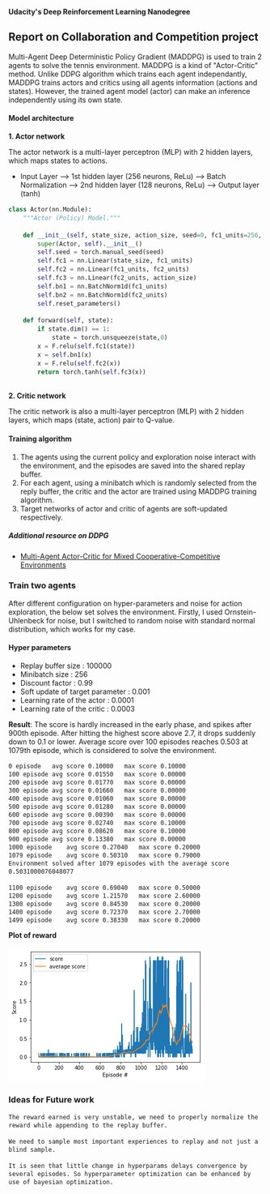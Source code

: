 **Udacity's Deep Reinforcement Learning Nanodegree**

## Report on Collaboration and Competition project

Multi-Agent Deep Deterministic Policy Gradient (MADDPG) is used to train 2 agents to solve the tennis environment.  MADDPG is a kind of "Actor-Critic" method. Unlike DDPG algorithm which trains each agent independantly, MADDPG trains actors and critics using all agents information (actions and states). However, the trained agent model (actor) can make an inference independently using its own state.

#### Model architecture

**1. Actor network**

The actor network is a multi-layer perceptron (MLP) with 2 hidden layers, which maps states to actions.

   * Input Layer —> 1st hidden layer (256 neurons, ReLu) —> Batch Normalization —> 2nd hidden layer (128 neurons, ReLu) —> Output layer (tanh)

```py
class Actor(nn.Module):
    """Actor (Policy) Model."""

    def __init__(self, state_size, action_size, seed=0, fc1_units=256, fc2_units=128):
        super(Actor, self).__init__()
        self.seed = torch.manual_seed(seed)
        self.fc1 = nn.Linear(state_size, fc1_units)
        self.fc2 = nn.Linear(fc1_units, fc2_units)
        self.fc3 = nn.Linear(fc2_units, action_size)
        self.bn1 = nn.BatchNorm1d(fc1_units)
        self.bn2 = nn.BatchNorm1d(fc2_units)
        self.reset_parameters()
        
    def forward(self, state):
        if state.dim() == 1:
            state = torch.unsqueeze(state,0)
        x = F.relu(self.fc1(state))
        x = self.bn1(x)
        x = F.relu(self.fc2(x))
        return torch.tanh(self.fc3(x))
        
```


**2. Critic network**

The critic network is also a multi-layer perceptron (MLP) with 2 hidden layers, which maps (state, action) pair to Q-value.

#### Training algorithm

1. The agents using the current policy and exploration noise interact with the environment, and the episodes are saved into the shared replay buffer.
2. For each agent, using a minibatch which is randomly selected from the reply buffer, the critic and the actor are trained using MADDPG training algorithm.
3. Target networks of actor and critic of agents are soft-updated respectively.

##### Additional resource on DDPG
- [Multi-Agent Actor-Critic for Mixed Cooperative-Competitive Environments](https://arxiv.org/abs/1706.02275)

### Train two agents

After different configuration on hyper-parameters and noise for action exploration, the below set solves the environment. Firstly, I used Ornstein-Uhlenbeck for noise, but I switched to random noise with standard normal distribution, which works for my case.

#### Hyper parameters

- Replay buffer size : 100000
- Minibatch size : 256
- Discount factor : 0.99
- Soft update of target parameter : 0.001
- Learning rate of the actor : 0.0001
- Learning rate of the critic : 0.0003

**Result**: The score is hardly increased in the early phase, and spikes after 900th episode. After hitting the highest score above 2.7, it drops suddenly down to 0.1 or lower. Average score over 100 episodes reaches 0.503 at 1079th episode, which is considered to solve the environment.

   ```
0 episode	avg score 0.10000	max score 0.10000
100 episode	avg score 0.01550	max score 0.00000
200 episode	avg score 0.01770	max score 0.00000
300 episode	avg score 0.01660	max score 0.00000
400 episode	avg score 0.01060	max score 0.00000
500 episode	avg score 0.01280	max score 0.00000
600 episode	avg score 0.00390	max score 0.00000
700 episode	avg score 0.02740	max score 0.10000
800 episode	avg score 0.08620	max score 0.10000
900 episode	avg score 0.13380	max score 0.00000
1000 episode	avg score 0.27040	max score 0.20000
1079 episode	avg score 0.50310	max score 0.79000
Environment solved after 1079 episodes with the average score 0.5031000076048077

1100 episode	avg score 0.69040	max score 0.50000
1200 episode	avg score 1.21570	max score 2.60000
1300 episode	avg score 0.84530	max score 0.20000
1400 episode	avg score 0.72370	max score 2.70000
1499 episode	avg score 0.38330	max score 0.20000
   ```

**Plot of reward**

![Scores](./results.png)


### Ideas for Future work

``` 
The reward earned is very unstable, we need to properly normalize the reward while appending to the replay buffer.

We need to sample most important experiences to replay and not just a blind sample.

It is seen that little change in hyperparams delays convergence by several episodes. So hyperparameter optimization can be enhanced by use of bayesian optimization.
```